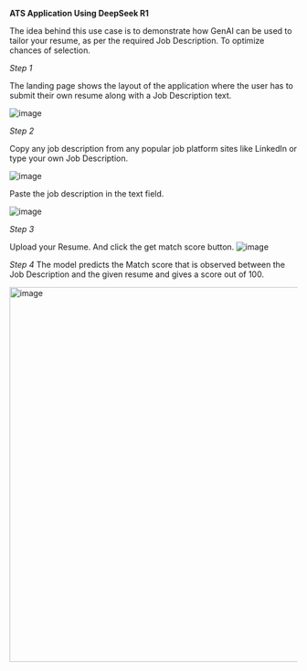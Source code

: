 **ATS Application Using DeepSeek R1**

The idea behind this use case is to demonstrate how GenAI can be used to tailor your resume, as per the required Job Description. To optimize chances of selection.

*Step 1*

The landing page shows the layout of the application where the user has to submit their own resume along with a Job Description text.

![image](https://github.com/user-attachments/assets/b1f67107-9255-4341-88a2-2981ac14b4c2)

*Step 2*

Copy any job description from any popular job platform sites like LinkedIn or type your own Job Description.

![image](https://github.com/user-attachments/assets/d7470810-d092-46b6-b67b-688809a2ce48)

Paste the job description in the text field.

![image](https://github.com/user-attachments/assets/6518f8bb-27e2-4f33-b616-9abe3245c38f)

*Step 3*

Upload your Resume. And click the get match score button.
![image](https://github.com/user-attachments/assets/1f8ff16a-f9b5-4986-b186-9b7ba043a81c)

*Step 4*
The model predicts the Match score that is observed between the Job Description and the given resume and gives a score out of 100.


<img width="656" alt="image" src="https://github.com/user-attachments/assets/aad0170f-628a-401b-b156-d71375798498" />

